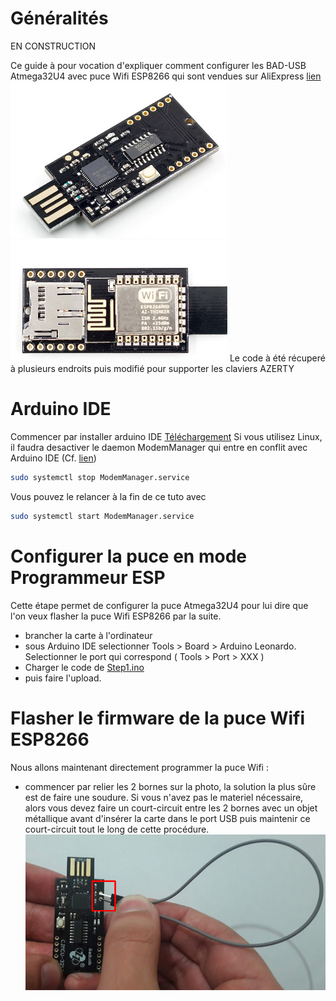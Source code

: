# Généralités

EN CONSTRUCTION

Ce guide à pour vocation d'expliquer comment configurer les BAD-USB Atmega32U4 avec puce Wifi ESP8266 qui sont vendues sur AliExpress [lien](https://fr.aliexpress.com/item/32946940424.html)
![BAD-USB_front](https://raw.githubusercontent.com/sebastienPoussard/BADUSB_Atmega32U4_ESP8266_FR/master/img/badusb_front.png)
![BAD-USB_back](https://raw.githubusercontent.com/sebastienPoussard/BADUSB_Atmega32U4_ESP8266_FR/master/img/badusb_back.png)
Le code à été récuperé à plusieurs endroits puis modifié pour supporter les claviers AZERTY

# Arduino IDE
Commencer par installer arduino IDE [Téléchargement](https://www.arduino.cc/en/main/software)
Si vous utilisez Linux, il faudra desactiver le daemon ModemManager qui entre en conflit avec Arduino IDE (Cf. [lien](https://forum.sparkfun.com/viewtopic.php?t=46710))
```Bash
sudo systemctl stop ModemManager.service
```
Vous pouvez le relancer à la fin de ce tuto avec  
```Bash
sudo systemctl start ModemManager.service
```

# Configurer la puce en mode Programmeur ESP
Cette étape permet de configurer la puce Atmega32U4 pour lui dire que l'on veux flasher la puce Wifi ESP8266 par la suite.
- brancher la carte à l'ordinateur
- sous Arduino IDE selectionner Tools > Board > Arduino Leonardo. Selectionner le port qui correspond ( Tools > Port > XXX )
- Charger le code de [Step1.ino](https://github.com/sebastienPoussard/BADUSB_Atmega32U4_ESP8266_FR/blob/master/fichiers/step1.ino)
- puis faire l'upload.

# Flasher le firmware de la puce Wifi ESP8266
Nous allons maintenant directement programmer la puce Wifi :
- commencer par relier les 2 bornes sur la photo, la solution la plus sûre est de faire une soudure. Si vous n'avez pas le materiel nécessaire, alors vous devez faire un court-circuit entre les 2 bornes avec un objet métallique avant d'insérer la carte dans le port USB puis maintenir ce court-circuit tout le long de cette procédure.
![shunt](https://raw.githubusercontent.com/sebastienPoussard/BADUSB_Atmega32U4_ESP8266_FR/master/img/shunt.png)
